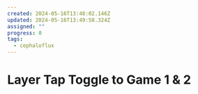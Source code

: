```yaml
---
created: 2024-05-16T13:48:02.146Z
updated: 2024-05-16T13:49:58.324Z
assigned: ""
progress: 0
tags:
  - cephaloflux
---
```


# Layer Tap Toggle to Game 1 & 2
